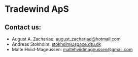 # Tradewind ApS

## Contact us:
* August A. Zachariae: august_zachariae@hotmail.com
* Andreas Stokholm: stokholm@space.dtu.dk
* Malte Hviid-Magnussen: maltehviidmagnussen@gmail.com
